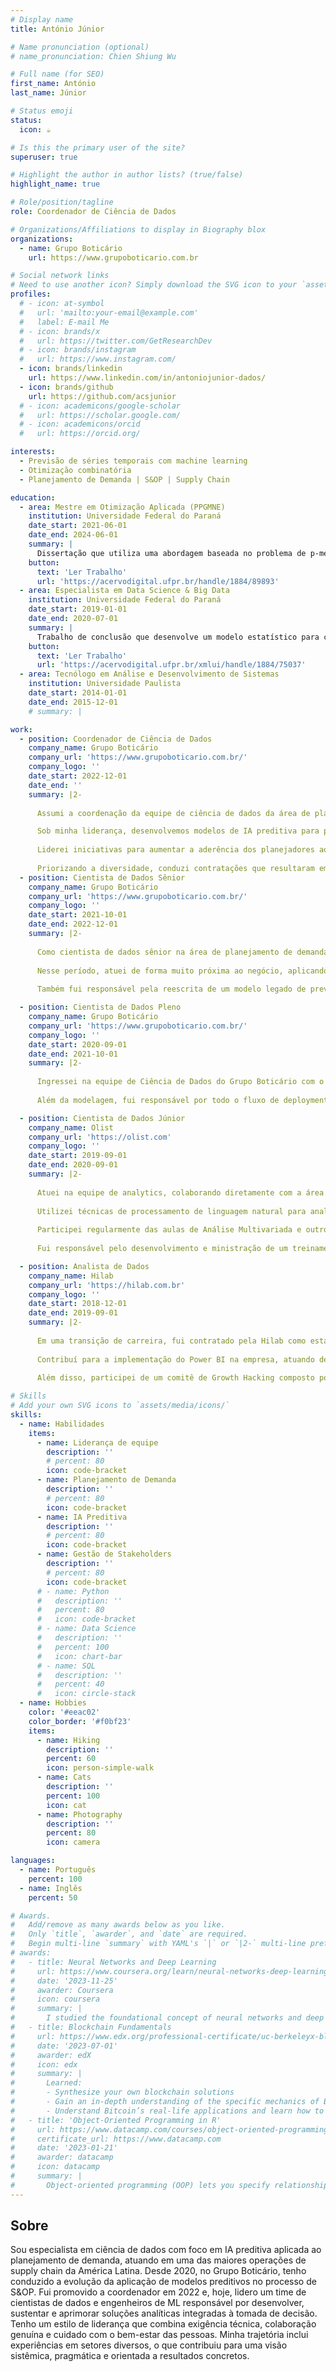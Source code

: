 ```yaml
---
# Display name
title: António Júnior

# Name pronunciation (optional)
# name_pronunciation: Chien Shiung Wu

# Full name (for SEO)
first_name: António
last_name: Júnior

# Status emoji
status:
  icon: ☕️

# Is this the primary user of the site?
superuser: true

# Highlight the author in author lists? (true/false)
highlight_name: true

# Role/position/tagline
role: Coordenador de Ciência de Dados

# Organizations/Affiliations to display in Biography blox
organizations:
  - name: Grupo Boticário
    url: https://www.grupoboticario.com.br

# Social network links
# Need to use another icon? Simply download the SVG icon to your `assets/media/icons/` folder.
profiles:
  # - icon: at-symbol
  #   url: 'mailto:your-email@example.com'
  #   label: E-mail Me
  # - icon: brands/x
  #   url: https://twitter.com/GetResearchDev
  # - icon: brands/instagram
  #   url: https://www.instagram.com/
  - icon: brands/linkedin
    url: https://www.linkedin.com/in/antoniojunior-dados/
  - icon: brands/github
    url: https://github.com/acsjunior
  # - icon: academicons/google-scholar
  #   url: https://scholar.google.com/
  # - icon: academicons/orcid
  #   url: https://orcid.org/

interests:
  - Previsão de séries temporais com machine learning
  - Otimização combinatória
  - Planejamento de Demanda | S&OP | Supply Chain

education:
  - area: Mestre em Otimização Aplicada (PPGMNE)
    institution: Universidade Federal do Paraná
    date_start: 2021-06-01
    date_end: 2024-06-01
    summary: |
      Dissertação que utiliza uma abordagem baseada no problema de p-medianas para otimizar a localização das unidades da Polícia Rodoviária Federal no Paraná, visando aumentar a eficiência no uso dos recursos públicos. O estudo analisa dados de acidentes para propor cenários de expansão e realocação das unidades, com foco na melhoria da segurança viária.
    button:
      text: 'Ler Trabalho'
      url: 'https://acervodigital.ufpr.br/handle/1884/89893'
  - area: Especialista em Data Science & Big Data
    institution: Universidade Federal do Paraná
    date_start: 2019-01-01
    date_end: 2020-07-01
    summary: |
      Trabalho de conclusão que desenvolve um modelo estatístico para classificar clientes propensos a churn em uma startup brasileira. O estudo inclui um rigoroso processo de preparação de dados e validação do modelo, oferecendo insights valiosos para estratégias personalizadas de retenção.
    button:
      text: 'Ler Trabalho'
      url: 'https://acervodigital.ufpr.br/xmlui/handle/1884/75037'
  - area: Tecnólogo em Análise e Desenvolvimento de Sistemas 
    institution: Universidade Paulista
    date_start: 2014-01-01
    date_end: 2015-12-01
    # summary: |

work:
  - position: Coordenador de Ciência de Dados
    company_name: Grupo Boticário
    company_url: 'https://www.grupoboticario.com.br/'
    company_logo: ''
    date_start: 2022-12-01
    date_end: ''
    summary: |2-
      
      Assumi a coordenação da equipe de ciência de dados da área de planejamento de demanda durante a migração dos modelos de IA preditiva para uma nova plataforma proprietária de planejamento. Conduzi essa migração com foco em estabilidade, governança e alinhamento entre tecnologia e negócio.

      Sob minha liderança, desenvolvemos modelos de IA preditiva para previsão de demanda de novas marcas e canais de venda do grupo, alcançando o maior número de modelos produtivos já registrados na história do GB. Esse avanço foi viabilizado pela consolidação de um time altamente técnico, pela evolução dos pipelines de MLOps e por um fluxo de desenvolvimento que permitiu acelerar entregas incrementais sem abrir mão de robustez, escalabilidade e alinhamento com o negócio. Também liderei experimentos para melhoria contínua dos modelos, que impactaram significativamente métricas como WMAPE e Bias, além de promover a cultura da perenidade e escalabilidade das soluções a partir do amadurecimento da equipe em engenharia de software e MLOps.
      
      Liderei iniciativas para aumentar a aderência dos planejadores aos modelos, como o desenvolvimento de um farol de confiabilidade das previsões e de um módulo de explicabilidade que permite aos usuários compreender o impacto de fatores como sazonalidade, canibalização, elasticidade de preço, ressaca e promoções nas previsões geradas. Também conduzi um projeto estratégico com consultoria externa para experimentação de novas abordagens preditivas, no qual nossos modelos foram validados como referência de mercado.
      
      Priorizando a diversidade, conduzi contratações que resultaram em um time com equilíbrio de gênero (50% mulheres). Cultivo um ambiente leve, colaborativo e tecnicamente exigente, com foco genuíno no bem-estar e no desenvolvimento da equipe. Como resultado, mantemos altos níveis de engajamento na plataforma Team Culture, com destaque para os pilares de Liderança, Felicidade, Bem-Estar, Feedback e Crescimento Pessoal.
  - position: Cientista de Dados Sênior
    company_name: Grupo Boticário
    company_url: 'https://www.grupoboticario.com.br/'
    company_logo: ''
    date_start: 2021-10-01
    date_end: 2022-12-01
    summary: |2-
      
      Como cientista de dados sênior na área de planejamento de demanda, atuei durante a estruturação da plataforma de dados corporativa no Google Cloud Platform (GCP), contribuindo com a homologação de dezenas de tabelas e com a tradução de regras críticas da malha logística para uma tabela estruturada e democratizada na nova arquitetura.
      
      Nesse período, atuei de forma muito próxima ao negócio, aplicando abordagens como o Dynamic Time Warping em um teste A/B para avaliar mudanças no comportamento de compra de franqueados em função de uma proposta de alteração no processo de cancelamento de pedidos pendentes. A análise resultou em uma proposta de solução, que foi implementada com sucesso.
      
      Também fui responsável pela reescrita de um modelo legado de previsão de demanda para Python com LightGBM, garantindo sua integração à nova plataforma de planejamento de demanda desenvolvida pelo time de tecnologia do Grupo Boticário.

  - position: Cientista de Dados Pleno
    company_name: Grupo Boticário
    company_url: 'https://www.grupoboticario.com.br/'
    company_logo: ''
    date_start: 2020-09-01
    date_end: 2021-10-01
    summary: |2-
      
      Ingressei na equipe de Ciência de Dados do Grupo Boticário com o objetivo de desenvolver soluções preditivas que apoiassem o time de planejamento de demanda na tomada de decisão. Fui responsável por desenvolver um modelo de IA preditiva baseado em Gradient Boosting para prever a probabilidade de uma previsão estatística precisar de ajuste pelos planejadores de demanda. Essa solução se tornou essencial para ajudar os times a priorizarem quais previsões ajustar, em um cenário de sobrecarga e alta incerteza comportamental dos canais de venda durante a pandemia de COVID-19. 
      
      Além da modelagem, fui responsável por todo o fluxo de deployment, monitoramento e sustentação da solução, garantindo sua operação em ambiente produtivo com governança e rastreabilidade.

  - position: Cientista de Dados Júnior
    company_name: Olist
    company_url: 'https://olist.com'
    company_logo: ''
    date_start: 2019-09-01
    date_end: 2020-09-01
    summary: |2-
      
      Atuei na equipe de analytics, colaborando diretamente com a área de relacionamento com o consumidor. Desenvolvi o primeiro modelo de probabilidade de churn da empresa, que originou este [artigo científico](https://acervodigital.ufpr.br/xmlui/handle/1884/75037).
      
      Utilizei técnicas de processamento de linguagem natural para analisar avaliações e comentários de consumidores, propondo ações estratégicas para aprimorar a qualidade do serviço e, consequentemente, melhorar as avaliações da loja oficial da empresa em marketplaces como Mercado Livre e Americanas.
      
      Participei regularmente das aulas de Análise Multivariada e outros tópicos de estatística ministradas pelo professor Anselmo Chaves da UFPR, realizadas nas dependências da empresa. Também participei de workshops e eventos acadêmicos, como o Simpósio de Pesquisa Operacional e Logística da Marinha de 2019, no Rio de Janeiro.
      
      Fui responsável pelo desenvolvimento e ministração de um treinamento de 8 horas em Google Sheets para colaboradores de diversos setores, além de colaborar no desenvolvimento do novo processo de integração de novos colaboradores.

  - position: Analista de Dados
    company_name: Hilab
    company_url: 'https://hilab.com.br'
    company_logo: ''
    date_start: 2018-12-01
    date_end: 2019-09-01
    summary: |2-
      
      Em uma transição de carreira, fui contratado pela Hilab como estagiário aos 32 anos, enquanto cursava Bacharelado em Matemática como segunda graduação. Após quatro meses, fui efetivado como Analista de Dados.
      
      Contribuí para a implementação do Power BI na empresa, atuando desde o projeto do data warehouse no Amazon Redshift e o desenvolvimento de pipelines para ingestão de dados no Amazon S3, provenientes do Azure Cosmos DB, até a construção de dashboards e relatórios interativos para diversos departamentos.
      
      Além disso, participei de um comitê de Growth Hacking composto por membros de diferentes áreas, com foco na avaliação dos principais desafios e alavancas da empresa, levantamento e priorização de hipóteses e modelagem de experimentos.

# Skills
# Add your own SVG icons to `assets/media/icons/`
skills:
  - name: Habilidades
    items:
      - name: Liderança de equipe
        description: ''
        # percent: 80
        icon: code-bracket
      - name: Planejamento de Demanda
        description: ''
        # percent: 80
        icon: code-bracket
      - name: IA Preditiva
        description: ''
        # percent: 80
        icon: code-bracket
      - name: Gestão de Stakeholders
        description: ''
        # percent: 80
        icon: code-bracket
      # - name: Python
      #   description: ''
      #   percent: 80
      #   icon: code-bracket
      # - name: Data Science
      #   description: ''
      #   percent: 100
      #   icon: chart-bar
      # - name: SQL
      #   description: ''
      #   percent: 40
      #   icon: circle-stack
  - name: Hobbies
    color: '#eeac02'
    color_border: '#f0bf23'
    items:
      - name: Hiking
        description: ''
        percent: 60
        icon: person-simple-walk
      - name: Cats
        description: ''
        percent: 100
        icon: cat
      - name: Photography
        description: ''
        percent: 80
        icon: camera

languages:
  - name: Português
    percent: 100
  - name: Inglês
    percent: 50

# Awards.
#   Add/remove as many awards below as you like.
#   Only `title`, `awarder`, and `date` are required.
#   Begin multi-line `summary` with YAML's `|` or `|2-` multi-line prefix and indent 2 spaces below.
# awards:
#   - title: Neural Networks and Deep Learning
#     url: https://www.coursera.org/learn/neural-networks-deep-learning
#     date: '2023-11-25'
#     awarder: Coursera
#     icon: coursera
#     summary: |
#       I studied the foundational concept of neural networks and deep learning. By the end, I was familiar with the significant technological trends driving the rise of deep learning; build, train, and apply fully connected deep neural networks; implement efficient (vectorized) neural networks; identify key parameters in a neural network’s architecture; and apply deep learning to your own applications.
#   - title: Blockchain Fundamentals
#     url: https://www.edx.org/professional-certificate/uc-berkeleyx-blockchain-fundamentals
#     date: '2023-07-01'
#     awarder: edX
#     icon: edx
#     summary: |
#       Learned:
#       - Synthesize your own blockchain solutions
#       - Gain an in-depth understanding of the specific mechanics of Bitcoin
#       - Understand Bitcoin’s real-life applications and learn how to attack and destroy Bitcoin, Ethereum, smart contracts and Dapps, and alternatives to Bitcoin’s Proof-of-Work consensus algorithm
#   - title: 'Object-Oriented Programming in R'
#     url: https://www.datacamp.com/courses/object-oriented-programming-with-s3-and-r6-in-r
#     certificate_url: https://www.datacamp.com
#     date: '2023-01-21'
#     awarder: datacamp
#     icon: datacamp
#     summary: |
#       Object-oriented programming (OOP) lets you specify relationships between functions and the objects that they can act on, helping you manage complexity in your code. This is an intermediate level course, providing an introduction to OOP, using the S3 and R6 systems. S3 is a great day-to-day R programming tool that simplifies some of the functions that you write. R6 is especially useful for industry-specific analyses, working with web APIs, and building GUIs.
---
```


## Sobre

Sou especialista em ciência de dados com foco em IA preditiva aplicada ao planejamento de demanda, atuando em uma das maiores operações de supply chain da América Latina. Desde 2020, no Grupo Boticário, tenho conduzido a evolução da aplicação de modelos preditivos no processo de S&OP. Fui promovido a coordenador em 2022 e, hoje, lidero um time de cientistas de dados e engenheiros de ML responsável por desenvolver, sustentar e aprimorar soluções analíticas integradas à tomada de decisão. Tenho um estilo de liderança que combina exigência técnica, colaboração genuína e cuidado com o bem-estar das pessoas. Minha trajetória inclui experiências em setores diversos, o que contribuiu para uma visão sistêmica, pragmática e orientada a resultados concretos.
